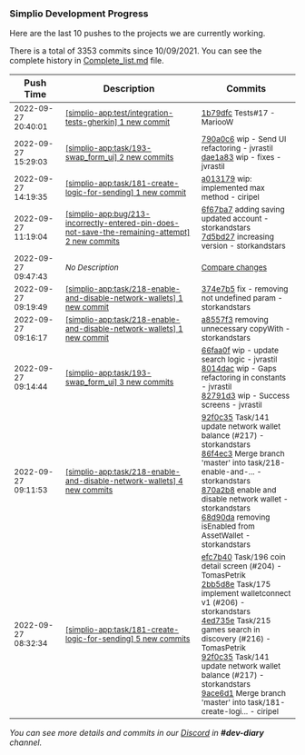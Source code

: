 
### Simplio Development Progress

Here are the last 10 pushes to the projects we are currently working.

There is a total of 3353 commits since 10/09/2021. You can see the complete history in
 [Complete_list.md](Complete_list.md) file.

| Push Time | Description | Commits |
| --- | --- | --- |
| <sub>2022-09-27 20:40:01</sub> | <sub>[[simplio-app:test/integration\-tests\-gherkin] 1 new commit](https://github.com/SimplioOfficial/simplio-app/commit/1b79dfc8d9d44e059143ef7733aa5814ed5b10ed)</sub> | <sub>[1b79dfc](https://github.com/SimplioOfficial/simplio-app/commit/1b79dfc8d9d44e059143ef7733aa5814ed5b10ed) Tests#17 - MariooW</sub> |
| <sub>2022-09-27 15:29:03</sub> | <sub>[[simplio-app:task/193\-swap\_form\_ui] 2 new commits](https://github.com/SimplioOfficial/simplio-app/compare/4489c8b7a455...dae1a83cb3e8)</sub> | <sub>[790a0c6](https://github.com/SimplioOfficial/simplio-app/commit/790a0c6262b1a1c2e2bacce9fa6f2bd66913308c) wip - Send UI refactoring - jvrastil<br>[dae1a83](https://github.com/SimplioOfficial/simplio-app/commit/dae1a83cb3e8da546875462dc9c151e2b913fdd2) wip - fixes - jvrastil</sub> |
| <sub>2022-09-27 14:19:35</sub> | <sub>[[simplio-app:task/181\-create\-logic\-for\-sending] 1 new commit](https://github.com/SimplioOfficial/simplio-app/commit/a01317990642cbb6b8789e5de4c3206d37b9256f)</sub> | <sub>[a013179](https://github.com/SimplioOfficial/simplio-app/commit/a01317990642cbb6b8789e5de4c3206d37b9256f) wip: implemented max method - ciripel</sub> |
| <sub>2022-09-27 11:19:04</sub> | <sub>[[simplio-app:bug/213\-incorrectly\-entered\-pin\-does\-not\-save\-the\-remaining\-attempt] 2 new commits](https://github.com/SimplioOfficial/simplio-app/compare/92f0c35e5826...7d5bd27d1971)</sub> | <sub>[6f67ba7](https://github.com/SimplioOfficial/simplio-app/commit/6f67ba72148ff92672485e3a447743f266eeede0) adding saving updated account - storkandstars<br>[7d5bd27](https://github.com/SimplioOfficial/simplio-app/commit/7d5bd27d1971acca05f968ba72bc9df0b5ee2f66) increasing version - storkandstars</sub> |
| <sub>2022-09-27 09:47:43</sub> | <sub>_No Description_</sub> | <sub>[Compare changes](https://github.com/SimplioOfficial/simplio-app/compare/82791d32af38...4489c8b7a455)</sub> |
| <sub>2022-09-27 09:19:49</sub> | <sub>[[simplio-app:task/218\-enable\-and\-disable\-network\-wallets] 1 new commit](https://github.com/SimplioOfficial/simplio-app/commit/374e7b506800844228cb07ac2bd6edb4fb2b394e)</sub> | <sub>[374e7b5](https://github.com/SimplioOfficial/simplio-app/commit/374e7b506800844228cb07ac2bd6edb4fb2b394e) fix - removing not undefined param - storkandstars</sub> |
| <sub>2022-09-27 09:16:17</sub> | <sub>[[simplio-app:task/218\-enable\-and\-disable\-network\-wallets] 1 new commit](https://github.com/SimplioOfficial/simplio-app/commit/a8557f35dae669e31a92aa2bc2633788df2869ca)</sub> | <sub>[a8557f3](https://github.com/SimplioOfficial/simplio-app/commit/a8557f35dae669e31a92aa2bc2633788df2869ca) removing unnecessary copyWith - storkandstars</sub> |
| <sub>2022-09-27 09:14:44</sub> | <sub>[[simplio-app:task/193\-swap\_form\_ui] 3 new commits](https://github.com/SimplioOfficial/simplio-app/compare/87f19a6cfbbc...82791d32af38)</sub> | <sub>[66faa0f](https://github.com/SimplioOfficial/simplio-app/commit/66faa0fa7e3dfae6ff48a37db002d93fb7a4838b) wip - update search logic - jvrastil<br>[8014dac](https://github.com/SimplioOfficial/simplio-app/commit/8014dac4b99ec90deb617b5e1b841004d24b5ae8) wip - Gaps refactoring in constants - jvrastil<br>[82791d3](https://github.com/SimplioOfficial/simplio-app/commit/82791d32af388130d198e27e88d3e2075ff68fc4) wip - Success screens - jvrastil</sub> |
| <sub>2022-09-27 09:11:53</sub> | <sub>[[simplio-app:task/218\-enable\-and\-disable\-network\-wallets] 4 new commits](https://github.com/SimplioOfficial/simplio-app/compare/e5aeaa826ae7...68d90dae32f4)</sub> | <sub>[92f0c35](https://github.com/SimplioOfficial/simplio-app/commit/92f0c35e5826424207d4459566f4a56dde7991d3) Task/141 update network wallet balance (#217) - storkandstars<br>[86f4ec3](https://github.com/SimplioOfficial/simplio-app/commit/86f4ec3f30b65055f2f9a4a6cb78d57676118318) Merge branch 'master' into task/218-enable-and-... - storkandstars<br>[870a2b8](https://github.com/SimplioOfficial/simplio-app/commit/870a2b8d94a7b5cf7db5e8951d432f4a3aa2d2e7) enable and disable network wallet - storkandstars<br>[68d90da](https://github.com/SimplioOfficial/simplio-app/commit/68d90dae32f4efcac87c695f38f7efd5f1a65989) removing isEnabled from AssetWallet - storkandstars</sub> |
| <sub>2022-09-27 08:32:34</sub> | <sub>[[simplio-app:task/181\-create\-logic\-for\-sending] 5 new commits](https://github.com/SimplioOfficial/simplio-app/compare/ff0c4d44c755...9ace6d12cda2)</sub> | <sub>[efc7b40](https://github.com/SimplioOfficial/simplio-app/commit/efc7b40970f16888ed02788f32b0039f37a5e45d) Task/196 coin detail screen (#204) - TomasPetrik<br>[2bb5d8e](https://github.com/SimplioOfficial/simplio-app/commit/2bb5d8ea3df39a9d0c34ac4c88b2095acf4705a0) Task/175 implement walletconnect v1 (#206) - storkandstars<br>[4ed735e](https://github.com/SimplioOfficial/simplio-app/commit/4ed735e2c47297461eb73ed585103f7d99ed66bd) Task/215 games search in discovery (#216) - TomasPetrik<br>[92f0c35](https://github.com/SimplioOfficial/simplio-app/commit/92f0c35e5826424207d4459566f4a56dde7991d3) Task/141 update network wallet balance (#217) - storkandstars<br>[9ace6d1](https://github.com/SimplioOfficial/simplio-app/commit/9ace6d12cda29266431b69ce1483296082891cc4) Merge branch 'master' into task/181-create-logi... - ciripel</sub> |

_You can see more details and commits in our [Discord](https://discord.gg/aKhjuwZmdP) in **#dev-diary** channel._
